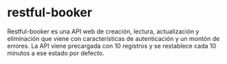 # restful-booker
Restful-booker es una API web de creación, lectura, actualización y eliminación que viene con características de autenticación y un montón de errores.
La API viene precargada con 10 registros y se restablece cada 10 minutos a ese estado por defecto. 